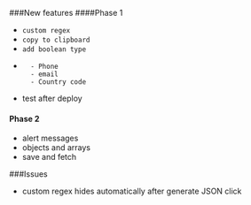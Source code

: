 ###New features
####Phase 1

- ```custom regex```
- ```copy to clipboard```
- ```add boolean type```
- ```add list of regex
	- Phone
	- email
	- Country code
  ```
- test after deploy


#### Phase 2
- alert messages
- objects and arrays
- save and fetch

###Issues
- custom regex hides automatically after generate JSON click
